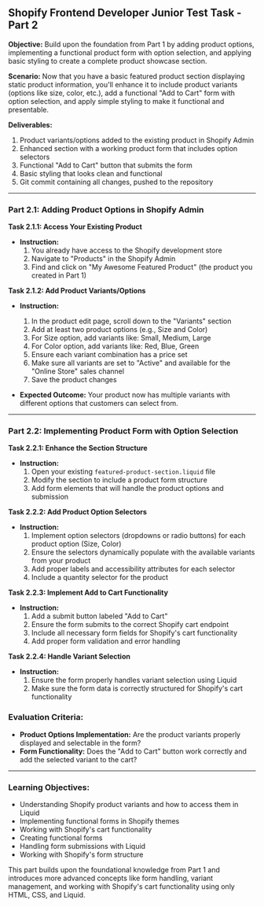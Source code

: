 ## Shopify Frontend Developer Junior Test Task - Part 2

**Objective:** Build upon the foundation from Part 1 by adding product options, implementing a functional product form with option selection, and applying basic styling to create a complete product showcase section.

**Scenario:** Now that you have a basic featured product section displaying static product information, you'll enhance it to include product variants (options like size, color, etc.), add a functional "Add to Cart" form with option selection, and apply simple styling to make it functional and presentable.

**Deliverables:**

1. Product variants/options added to the existing product in Shopify Admin
2. Enhanced section with a working product form that includes option selectors
3. Functional "Add to Cart" button that submits the form
4. Basic styling that looks clean and functional
5. Git commit containing all changes, pushed to the repository

---

### **Part 2.1: Adding Product Options in Shopify Admin**

**Task 2.1.1: Access Your Existing Product**

- **Instruction:**
  1. You already have access to the Shopify development store
  2. Navigate to "Products" in the Shopify Admin
  3. Find and click on "My Awesome Featured Product" (the product you created in Part 1)

**Task 2.1.2: Add Product Variants/Options**

- **Instruction:**

  1. In the product edit page, scroll down to the "Variants" section
  2. Add at least two product options (e.g., Size and Color)
  3. For Size option, add variants like: Small, Medium, Large
  4. For Color option, add variants like: Red, Blue, Green
  5. Ensure each variant combination has a price set
  6. Make sure all variants are set to "Active" and available for the "Online Store" sales channel
  7. Save the product changes

- **Expected Outcome:** Your product now has multiple variants with different options that customers can select from.

---

### **Part 2.2: Implementing Product Form with Option Selection**

**Task 2.2.1: Enhance the Section Structure**

- **Instruction:**
  1. Open your existing `featured-product-section.liquid` file
  2. Modify the section to include a product form structure
  3. Add form elements that will handle the product options and submission

**Task 2.2.2: Add Product Option Selectors**

- **Instruction:**
  1. Implement option selectors (dropdowns or radio buttons) for each product option (Size, Color)
  2. Ensure the selectors dynamically populate with the available variants from your product
  3. Add proper labels and accessibility attributes for each selector
  4. Include a quantity selector for the product

**Task 2.2.3: Implement Add to Cart Functionality**

- **Instruction:**
  1. Add a submit button labeled "Add to Cart"
  2. Ensure the form submits to the correct Shopify cart endpoint
  3. Include all necessary form fields for Shopify's cart functionality
  4. Add proper form validation and error handling

**Task 2.2.4: Handle Variant Selection**

- **Instruction:**
  1. Ensure the form properly handles variant selection using Liquid
  2. Make sure the form data is correctly structured for Shopify's cart functionality

### **Evaluation Criteria:**

- **Product Options Implementation:** Are the product variants properly displayed and selectable in the form?
- **Form Functionality:** Does the "Add to Cart" button work correctly and add the selected variant to the cart?

---

### **Learning Objectives:**

- Understanding Shopify product variants and how to access them in Liquid
- Implementing functional forms in Shopify themes
- Working with Shopify's cart functionality
- Creating functional forms
- Handling form submissions with Liquid
- Working with Shopify's form structure

This part builds upon the foundational knowledge from Part 1 and introduces more advanced concepts like form handling, variant management, and working with Shopify's cart functionality using only HTML, CSS, and Liquid.
